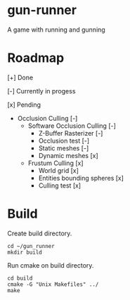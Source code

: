 # gun-runner
A game with running and gunning

# Roadmap
[+] Done

[-] Currently in progess

[x] Pending


- Occlusion Culling [-]
  - Software Occlusion Culling [-]
    - Z-Buffer Rasterizer [-]
    - Occlusion test [-]
    - Static meshes [-]
    - Dynamic meshes [x]
  - Frustum Culling [x]
    - World grid [x]
    - Entities bounding spheres [x]
    - Culling test [x]

# Build

Create build directory.
```
cd ~/gun_runner
mkdir build
```

Run cmake on build directory.
```
cd build
cmake -G "Unix Makefiles" ../
make
```
